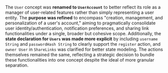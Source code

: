 
The `User` concept was **renamed to `UserAccount`** to better reflect its role as a manager of user-related features rather than simply representing a user entity. The **purpose was refined** to encompass "creation, management, and personalization of a user's account," aiming to pragmatically consolidate user identity/authentication, notification preferences, and sharing link functionalities under a single, broader but cohesive scope. Additionally, the **state declaration for `Users` was made more explicit** by including `username String` and `passwordHash String` to clearly support the `register` action, and `owner User` in `ShareLinks` was clarified for better state modeling. The actions themselves remained the same, reflecting a strategic decision to bundle these functionalities into one concept despite the ideal of more granular separation.

